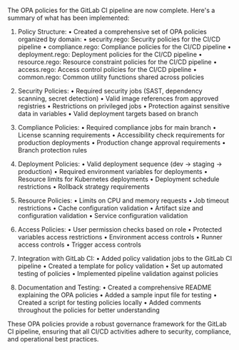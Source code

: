 The OPA policies for the GitLab CI pipeline are now complete. Here's a summary of 
what has been implemented:

1. Policy Structure:
   • Created a comprehensive set of OPA policies organized by domain:
     • security.rego: Security policies for the CI/CD pipeline
     • compliance.rego: Compliance policies for the CI/CD pipeline
     • deployment.rego: Deployment policies for the CI/CD pipeline
     • resource.rego: Resource constraint policies for the CI/CD pipeline
     • access.rego: Access control policies for the CI/CD pipeline
     • common.rego: Common utility functions shared across policies

2. Security Policies:
   • Required security jobs (SAST, dependency scanning, secret detection)
   • Valid image references from approved registries
   • Restrictions on privileged jobs
   • Protection against sensitive data in variables
   • Valid deployment targets based on branch

3. Compliance Policies:
   • Required compliance jobs for main branch
   • License scanning requirements
   • Accessibility check requirements for production deployments
   • Production change approval requirements
   • Branch protection rules

4. Deployment Policies:
   • Valid deployment sequence (dev → staging → production)
   • Required environment variables for deployments
   • Resource limits for Kubernetes deployments
   • Deployment schedule restrictions
   • Rollback strategy requirements

5. Resource Policies:
   • Limits on CPU and memory requests
   • Job timeout restrictions
   • Cache configuration validation
   • Artifact size and configuration validation
   • Service configuration validation

6. Access Policies:
   • User permission checks based on role
   • Protected variables access restrictions
   • Environment access controls
   • Runner access controls
   • Trigger access controls

7. Integration with GitLab CI:
   • Added policy validation jobs to the GitLab CI pipeline
   • Created a template for policy validation
   • Set up automated testing of policies
   • Implemented pipeline validation against policies

8. Documentation and Testing:
   • Created a comprehensive README explaining the OPA policies
   • Added a sample input file for testing
   • Created a script for testing policies locally
   • Added comments throughout the policies for better understanding

These OPA policies provide a robust governance framework for the GitLab CI 
pipeline, ensuring that all CI/CD activities adhere to security, compliance, and 
operational best practices.